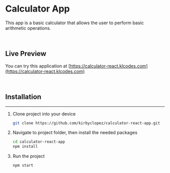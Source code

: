 # Calculator App

This app is a basic calculator that allows the user to perform basic arithmetic operations.

<br>

## Live Preview

You can try this application at [https://calculator-react.klcodes.com](https://calculator-react.klcodes.com)

<br>

## Installation

---

1. Clone project into your device
   ```bash
   git clone https://github.com/kirbyclopez/calculator-react-app.git
   ```
2. Navigate to project folder, then install the needed packages
   ```bash
   cd calculator-react-app
   npm install
   ```
3. Run the project
   ```bash
   npm start
   ```
